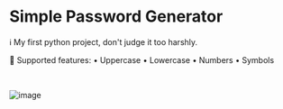 # Simple Password Generator

ℹ️ My first python project, don't judge it too harshly.

📃 Supported features:
• Uppercase
• Lowercase
• Numbers
• Symbols

⠀
⠀
⠀

![image](https://user-images.githubusercontent.com/75564522/212520266-89f5827e-3804-4baa-8774-303dcd2798c8.png)
